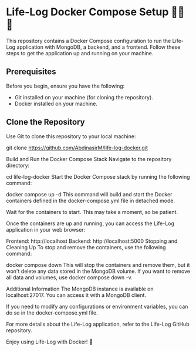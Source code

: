 # Life-Log Docker Compose Setup 🐳🍃📖

This repository contains a Docker Compose configuration to run the Life-Log application with MongoDB, a backend, and a frontend. Follow these steps to get the application up and running on your machine.

## Prerequisites

Before you begin, ensure you have the following:

- Git installed on your machine (for cloning the repository).
- Docker installed on your machine.

## Clone the Repository

Use Git to clone this repository to your local machine:


git clone https://github.com/AbdinasirM/life-log-docker.git

Build and Run the Docker Compose Stack
Navigate to the repository directory:

cd life-log-docker
Start the Docker Compose stack by running the following command:

docker compose up -d
This command will build and start the Docker containers defined in the docker-compose.yml file in detached mode.

Wait for the containers to start. This may take a moment, so be patient.

Once the containers are up and running, you can access the Life-Log application in your web browser:

Frontend: http://localhost
Backend: http://localhost:5000
Stopping and Cleaning Up
To stop and remove the containers, use the following command:


docker compose down
This will stop the containers and remove them, but it won't delete any data stored in the MongoDB volume. If you want to remove all data and volumes, use docker compose down -v.

Additional Information
The MongoDB instance is available on localhost:27017. You can access it with a MongoDB client.

If you need to modify any configurations or environment variables, you can do so in the docker-compose.yml file.

For more details about the Life-Log application, refer to the Life-Log GitHub repository.

Enjoy using Life-Log with Docker! 🚀